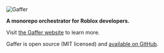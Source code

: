 <img src="https://i.imgur.com/7XndfZX.png" alt="Gaffer">

**A monorepo orchestrator for Roblox developers.**

Visit [the Gaffer website](https://gaffer.autonor.me/) to learn more.

Gaffer is open source (MIT licensed) and [available on GitHub](https://github.com/autonordev/gaffer).

